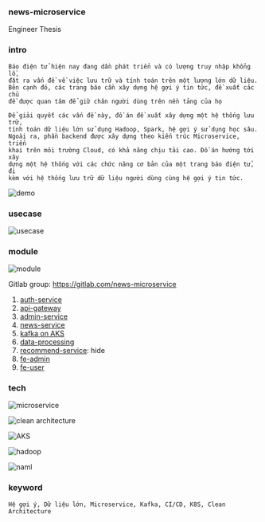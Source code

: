 ### news-microservice
Engineer Thesis

### intro

```
Báo điện tử hiện nay đang dần phát triển và có lượng truy nhập khổng lồ, 
đặt ra vấn đề về việc lưu trữ và tính toán trên một lượng lớn dữ liệu. 
Bên cạnh đó, các trang báo cần xây dựng hệ gợi ý tin tức, đề xuất các chủ 
đề được quan tâm để giữ chân người dùng trên nền tảng của họ

Để giải quyết các vấn đề này, đồ án đề xuất xây dựng một hệ thống lưu trữ, 
tính toán dữ liệu lớn sử dụng Hadoop, Spark, hệ gợi ý sử dụng học sâu. 
Ngoài ra, phần backend được xây dựng theo kiến trúc Microservice, triển 
khai trên môi trường Cloud, có khả năng chịu tải cao. Đồ án hướng tới xây
dựng một hệ thống với các chức năng cơ bản của một trang báo điện tử, đi 
kèm với hệ thống lưu trữ dữ liệu người dùng cùng hệ gợi ý tin tức.
```

![demo](./asset/demo.png)

### usecase

![usecase](./asset/usecase.png)


### module

![module](./asset/module.png)

Gitlab group: https://gitlab.com/news-microservice

1. [auth-service](https://gitlab.com/news-microservice/auth-service)
2. [api-gateway](https://gitlab.com/news-microservice/api-gateway)   
3. [admin-service](https://gitlab.com/news-microservice/admin-service)
4. [news-service](https://gitlab.com/news-microservice/news-service)     
5. [kafka on AKS](https://gitlab.com/news-microservice/bigdata-system/-/tree/main/document/kafka-k8s)   
6. [data-processing](https://gitlab.com/news-microservice/bigdata-system/-/tree/main/data-processing)    
7. [recommend-service](): hide
8. [fe-admin](https://gitlab.com/news-microservice/news-web-app-admin)
9. [fe-user](https://gitlab.com/news-microservice/news-web-app-client)


### tech

![microservice](./asset/micro.png)

![clean architecture](./asset/clean.png)

![AKS](./asset/aks.png)

![hadoop](./asset/hadoop.png)

![naml](./asset/naml.png)

### keyword

```
Hệ gợi ý, Dữ liệu lớn, Microservice, Kafka, CI/CD, K8S, Clean Architecture
```
    
